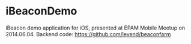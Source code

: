 iBeaconDemo
===========

iBeacon demo application for iOS, presented at EPAM Mobile Meetup on 2014.06.04. 
Backend code: https://github.com/levend/beaconfarm
